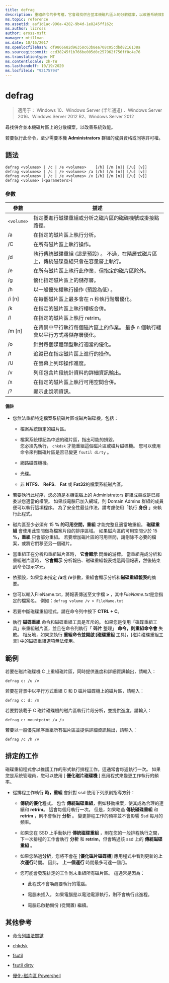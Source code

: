 ```yaml
---
title: defrag
description: 重組命令的參考檔，它會尋找併合並本機磁片區上的分散檔案，以改善系統效能。
ms.topic: reference
ms.assetid: aaf1d1ac-996a-4282-9b4d-1e8245ff162c
ms.author: lizross
author: eross-msft
manager: mtillman
ms.date: 10/16/2017
ms.openlocfilehash: df9866682d96358c63b8ea708c05cdbd8216138a
ms.sourcegitcommit: ccd38245f1b766be005d0c257962f756ff0c4e76
ms.translationtype: MT
ms.contentlocale: zh-TW
ms.lasthandoff: 10/19/2020
ms.locfileid: "92175794"
---
```

# <a name="defrag"></a>defrag

> 適用于： Windows 10、Windows Server (半年通道) 、Windows Server 2016、Windows Server 2012 R2、Windows Server 2012

尋找併合並本機磁片區上的分散檔案，以改善系統效能。

若要執行此命令，至少需要本機 **Administrators** 群組的成員資格或同等許可權。

## <a name="syntax"></a>語法

```
defrag <volumes> | /c | /e <volumes>    [/h] [/m [n]| [/u] [v]]
defrag <volumes> | /c | /e <volumes> /a [/h] [/m [n]| [/u] [v]]
defrag <volumes> | /c | /e <volumes> /x [/h] [/m [n]| [/u] [v]]
defrag <volume> [<parameters>]
```

### <a name="parameters"></a>參數

| 參數 | 描述 |
| --------- | ----------- |
| `<volume>` | 指定要進行磁碟重組或分析之磁片區的磁碟機號或掛接點路徑。 |
| /a | 在指定的磁片區上執行分析。 |
| /C | 在所有磁片區上執行操作。 |
| /d | 執行傳統磁碟重組 (這是預設) 。 不過，在階層式磁片區上，傳統磁碟重組只會在容量層上執行。 |
| /e | 在所有磁片區上執行此作業，但指定的磁片區除外。 |
| /g | 優化指定磁片區上的儲存層。 |
| /h | 以一般優先權執行操作 (預設為低) 。 |
| /i [n] | 在每個磁片區上最多會在 n 秒執行階層優化。 |
| /k | 在指定的磁片區上執行樓板合併。 |
| /l | 在指定的磁片區上執行 retrim。 |
| /m [n] | 在背景中平行執行每個磁片區上的作業。 最多 n 個執行緒會以平行方式將儲存層優化。 |
| /o | 針對每個媒體類型執行適當的優化。 |
| /t | 追蹤已在指定磁片區上進行的操作。 |
| /U | 在螢幕上列印操作進度。 |
| /v | 列印包含片段統計資料的詳細資訊輸出。 |
| /x | 在指定的磁片區上執行可用空間合併。 |
| /? | 顯示此說明資訊。 |

#### <a name="remarks"></a>備註

- 您無法重組特定檔案系統磁片區或磁片磁碟機，包括：

  - 檔案系統鎖定的磁片區。

  - 檔案系統標記為中途的磁片區，指出可能的損毀。<br>您必須先執行， `chkdsk` 才能重組這個磁片區或磁片磁碟機。 您可以使用命令來判斷磁片區是否已變更 `fsutil dirty` 。

  - 網路磁碟機機。

  - 光碟。

  - 非 **NTFS**、 **ReFS**、 **Fat** 或 **Fat32**的檔案系統磁片區。

- 若要執行此程序，您必須是本機電腦上的 Administrators 群組成員或是已經委派您適當的權限。 如果該電腦已加入網域，則 Domain Admins 群組的成員便可以執行這項程序。 為了安全性最佳作法，請考慮使用「執行 **身份** 」來執行此程式。

- 磁片區至少必須有 15 **% 的可用空間，重組** 才能完整且適當地重組。 **磁碟重組** 會使用此空間做為檔案片段的排序區域。 如果磁片區的可用空間少於 15 **%，重組** 只會部分重組。 若要增加磁片區的可用空間，請刪除不必要的檔案，或將它們移至另一個磁片。

- 當重組正在分析和重組磁片區時， **它會顯示** 閃爍的游標。 當重組完成分析和重組磁片區時， **它會顯示** 分析報告、磁碟重組報表或這兩個報表，然後結束到命令提示字元。

- 依預設，如果您未指定 **/a**或 **/v**參數，重組會顯示分析和**磁碟重組報表**的摘要。

- 您可以輸入FileName.txt，將報表傳送至文字檔 **>** <em> </em>，其中*FileName.txt*是您指定的檔案名。 例如：`defrag volume /v > FileName.txt`

- 若要中斷磁碟重組程式，請在命令列中按下 **CTRL + C**。

- 執行 **磁碟重組** 命令和磁碟重組工具是互斥的。 如果您是使用「磁碟重組工具」來重組磁片區，並且在命令列執行「 **碎片** 整理」 **命令，則重組命令會** 失敗。 相反地，如果您執行 **重組命令並開啟 [磁碟重組** 工具]，[磁片磁碟重組工具] 中的磁碟重組選項無法使用。

## <a name="examples"></a>範例

若要在磁片磁碟機 C 上重組磁片區，同時提供進度和詳細資訊輸出，請輸入：

```
defrag c: /u /v
```

若要在背景中以平行方式重組 C 和 D 磁片磁碟機上的磁片區，請輸入：

```
defrag c: d: /m
```

若要對裝載于 C 磁片磁碟機的磁片區執行片段分析，並提供進度，請輸入：

```
defrag c: mountpoint /a /u
```

若要以一般優先順序重組所有磁片區並提供詳細資訊輸出，請輸入：

```
defrag /c /h /v
```

## <a name="scheduled-task"></a>排定的工作

磁碟重組程式會以維護工作的形式執行排程工作，這通常會每週執行一次。 如果您是系統管理員，您可以使用 [ **優化磁片磁碟機** ] 應用程式來變更工作執行的頻率。

- 從排程工作執行 **時，重組** 會針對 ssd 使用下列原則指導方針：

  - **傳統的優化**程式。 包含 **傳統磁碟重組**，例如移動檔案，使其成為合理的連續和 **retrim**。 這會每個月執行一次。 但是，如果略過 **傳統磁碟重組** 和 **retrim** ，則不會執行 **分析** 。 變更排程工作的頻率並不會影響 Ssd 每月的頻率。

  - 如果您在 SSD 上手動執行 **傳統磁碟重組** ，則在您的一般排程執行之間，下一次排程的工作會執行 **分析** 和 **retrim**，但會略過該 ssd 上的 **傳統磁碟重組** 。

  - 如果您略過**分析**，您將不會在 [**優化磁片磁碟機**] 應用程式中看到更新的**上次運行**時間。 因此， **上一個運行** 時間最多可達一個月。

  - 您可能會發現排定的工作尚未重組所有磁片區。 這通常是因為：

    - 此程式不會喚醒要執行的電腦。

    - 電腦未插入。 如果電腦是以電池電源執行，則不會執行此進程。

    - 電腦已啟動備份 (從閒置) 繼續。

## <a name="additional-references"></a>其他參考

- [命令列語法關鍵](command-line-syntax-key.md)

- [chkdsk](chkdsk.md)

- [fsutil](fsutil.md)

- [fsutil dirty](fsutil-dirty.md)

- [優化-磁片區 Powershell](/powershell/module/storage/optimize-volume?view=win10-ps)

